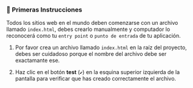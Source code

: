### 📝 Primeras Instrucciones

Todos los sitios web en el mundo deben comenzarse con un archivo llamado `index.html`, debes crearlo manualmente y computador lo reconocerá como tu `entry point` o `punto de entrada` de tu aplicación.

1. Por favor crea un archivo llamado `index.html` en la raíz del proyecto, debes ser cuidadoso porque el nombre del archivo debe ser exactamante ese.

2. Haz clic en el botón **test** (`✔`) en la esquina superior izquierda de la pantalla  para verificar que has creado correctamente el archivo.


